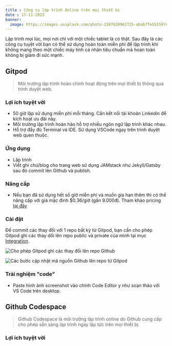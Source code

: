 ```yaml
---
title : Công cụ lập trình Online trên mọi thiết bi
date : 17-11-2023
banner:
  image: https://images.unsplash.com/photo-1587620962725-abab7fe55159?q=80&w=1931&auto=format&fit=crop&ixlib=rb-4.0.3&ixid=M3wxMjA3fDB8MHxwaG90by1wYWdlfHx8fGVufDB8fHx8fA%3D%3D
---
```


Lập trình mọi lúc, mọi nơi chỉ với một chiếc tablet là có thật. Sau đây là các công cụ tuyệt vời bạn có thể sử dụng hoàn toàn miễn phí để lập trình khi không mang theo một chiếc máy tính cá nhân tiêu chuẩn mà hoàn toàn không bị giảm đi sức mạnh.

## Gitpod

> Môi trường lập trình hoàn chỉnh hoạt động trên mọi thiết bị thông qua trình duyệt web.

### Lợi ích tuyệt vời
- 50 giờ lập sử dụng miễn phí mỗi tháng. Cần kết nối tài khoản Linkedin để kích hoạt ưu đãi này.
- Môi trường lập trình hoàn hảo hỗ trợ nhiều ngôn ngữ lập trình khác nhau.
- Hỗ trợ đầy đủ Terminal và IDE. Sử dụng VSCode ngay trên trình duyệt web quen thuộc.

### Ứng dụng
- Lập trình
- Viết ghi chú/blog cho trang web sử dụng JAMstack như Jekyll/Gatsby sau đó commit lên Github và publish.

### Nâng cấp
- Nếu bạn đã sử dụng hết số giờ miễn phí và muốn gia hạn thêm thì có thể nâng cấp với giá mặc đinh $0.36/giờ (gần 9.000đ). Tham khảo pricing [tại đây](https://www.gitpod.io/pricing?plan=cloud)

### Cài đặt

Để commit các thay đổi với 1 repo bất kỳ từ Gitpod, bạn cần cho phép Gitpod ghi các thay dổi lên repo public và private của mình tại mục [Integration](https://gitpod.io/user/integrations).

![Cho phép Gitpod ghi các thay đổi lên repo Github](/assets/image/gitpod_integration_cho_phep_sua_doi_repo.png)

![Các bước cập nhật mã nguồn Github lên repo từ Gitpod](/assets/image/commit_code_cap_nhat_ma_nguon_len_github.png)

### Trải nghiệm "code"

- Paste hình ảnh screenshot vào chính Code Editor y như soạn thảo với VS Code trên desktop.

## Github Codespace

> Github Codespace là môi trường lập trình online do Github cung cấp cho phép sẵn sàng lập trình ngay lập tức trên mọi thiết bị.

### Lợi ích tuyệt vời



